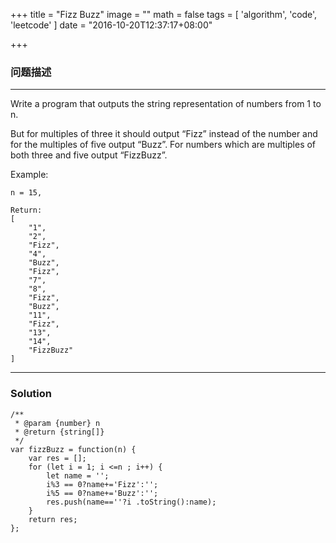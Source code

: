 +++
title = "Fizz Buzz"
image = ""
math = false
tags = [
    'algorithm',
    'code',
    'leetcode'
]
date = "2016-10-20T12:37:17+08:00"

+++

### 问题描述
---
Write a program that outputs the string representation of numbers from 1 to n.

But for multiples of three it should output “Fizz” instead of the number and for the multiples of five output “Buzz”. For numbers which are multiples of both three and five output “FizzBuzz”.<!--more-->

Example:
```
n = 15,

Return:
[
    "1",
    "2",
    "Fizz",
    "4",
    "Buzz",
    "Fizz",
    "7",
    "8",
    "Fizz",
    "Buzz",
    "11",
    "Fizz",
    "13",
    "14",
    "FizzBuzz"
]
```

---
### Solution
```
/**
 * @param {number} n
 * @return {string[]}
 */
var fizzBuzz = function(n) {
    var res = [];
    for (let i = 1; i <=n ; i++) {
        let name = '';
        i%3 == 0?name+='Fizz':'';
        i%5 == 0?name+='Buzz':'';
        res.push(name==''?i .toString():name);
    }
    return res;
};
```